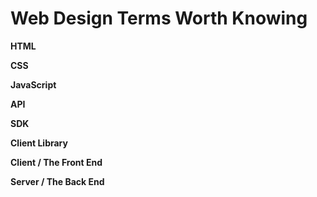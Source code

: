 
# Web Design Terms Worth Knowing

**HTML**

**CSS**

**JavaScript**

**API**

**SDK**

**Client Library**

**Client / The Front End**

**Server / The Back End**
